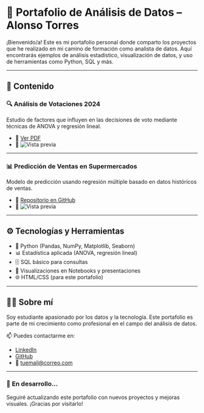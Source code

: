 # 🧠 Portafolio de Análisis de Datos – Alonso Torres

¡Bienvenido/a! Este es mi portafolio personal donde comparto los proyectos que he realizado en mi camino de formación como analista de datos. Aquí encontrarás ejemplos de análisis estadístico, visualización de datos, y uso de herramientas como Python, SQL y más.

---

## 📁 Contenido

### 🔍 Análisis de Votaciones 2024
Estudio de factores que influyen en las decisiones de voto mediante técnicas de ANOVA y regresión lineal.

- 📄 [Ver PDF](pdfs/elecciones2024.pdf)
- 📸 ![Vista previa](proyectos/analisis-elecciones.png)

---

### 📊 Predicción de Ventas en Supermercados
Modelo de predicción usando regresión múltiple basado en datos históricos de ventas.

- 🔗 [Repositorio en GitHub](https://github.com/tuusuario/ventas-super)
- 📸 ![Vista previa](proyectos/ventas-supermercado.png)

---

## ⚙️ Tecnologías y Herramientas

- 🐍 Python (Pandas, NumPy, Matplotlib, Seaborn)
- 📊 Estadística aplicada (ANOVA, regresión lineal)
- 🗄️ SQL básico para consultas
- 📄 Visualizaciones en Notebooks y presentaciones
- 🌐 HTML/CSS (para este portafolio)

---

## 👨‍💻 Sobre mí

Soy estudiante apasionado por los datos y la tecnología. Este portafolio es parte de mi crecimiento como profesional en el campo del análisis de datos.

📫 Puedes contactarme en:

- [LinkedIn](https://www.linkedin.com/in/tuusuario)
- [GitHub](https://github.com/tuusuario)
- 📧 tuemail@correo.com

---

### 🚧 En desarrollo...

Seguiré actualizando este portafolio con nuevos proyectos y mejoras visuales. ¡Gracias por visitarlo!

